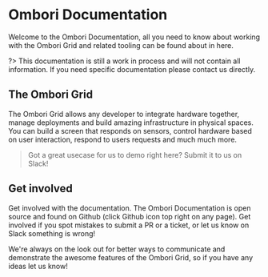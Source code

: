# Ombori Documentation

Welcome to the Ombori Documentation, all you need to know about working with the Ombori Grid and related tooling can be found about in here. 

?> This documentation is still a work in process and will not contain all information. If you need specific documentation please contact us directly.

## The Ombori Grid
The Ombori Grid allows any developer to integrate hardware together, manage deployments and build amazing infrastructure in physical spaces. You can build a screen that responds on sensors, control hardware based on user interaction, respond to users requests and much much more. 

> Got a great usecase for us to demo right here? Submit it to us on Slack!

## Get involved
Get involved with the documentation. The Ombori Documentation is open source and found on Github (click Github icon top right on any page). Get involved if you spot mistakes to submit a PR or a ticket, or let us know on Slack something is wrong! 

We're always on the look out for better ways to communicate and demonstrate the awesome features of the Ombori Grid, so if you have any ideas let us know!